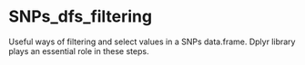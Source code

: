 # SNPs_dfs_filtering

Useful ways of filtering and select values in a SNPs data.frame.
Dplyr library plays an essential role in these steps.
